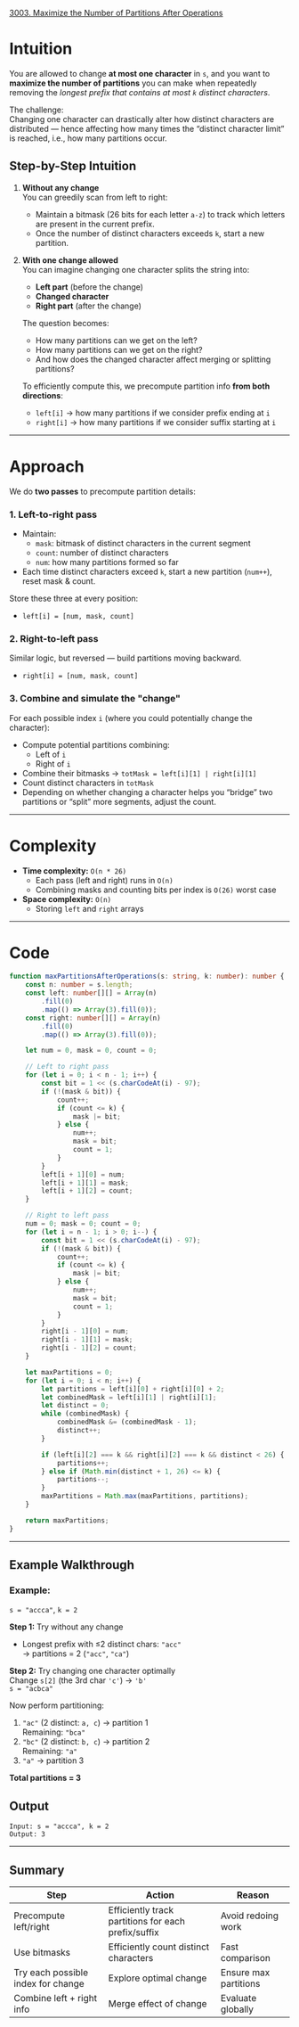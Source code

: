 [3003. Maximize the Number of Partitions After Operations](https://leetcode.com/problems/maximize-the-number-of-partitions-after-operations/)

# Intuition

You are allowed to change **at most one character** in `s`, and you want to **maximize the number of partitions** you can make when repeatedly removing the *longest prefix that contains at most `k` distinct characters*.

The challenge:  
Changing one character can drastically alter how distinct characters are distributed — hence affecting how many times the “distinct character limit” is reached, i.e., how many partitions occur.

## Step-by-Step Intuition

1. **Without any change**  
   You can greedily scan from left to right:
   - Maintain a bitmask (26 bits for each letter `a-z`) to track which letters are present in the current prefix.
   - Once the number of distinct characters exceeds `k`, start a new partition.

2. **With one change allowed**  
   You can imagine changing one character splits the string into:
   - **Left part** (before the change)
   - **Changed character**
   - **Right part** (after the change)

   The question becomes:
   - How many partitions can we get on the left?
   - How many partitions can we get on the right?
   - And how does the changed character affect merging or splitting partitions?

   To efficiently compute this, we precompute partition info **from both directions**:
   - `left[i]` → how many partitions if we consider prefix ending at `i`
   - `right[i]` → how many partitions if we consider suffix starting at `i`

---

# Approach

We do **two passes** to precompute partition details:

### 1. **Left-to-right pass**
   - Maintain:
     - `mask`: bitmask of distinct characters in the current segment
     - `count`: number of distinct characters
     - `num`: how many partitions formed so far
   - Each time distinct characters exceed `k`, start a new partition (`num++`), reset mask & count.

   Store these three at every position:
   - `left[i] = [num, mask, count]`

### 2. **Right-to-left pass**
   Similar logic, but reversed — build partitions moving backward.
   - `right[i] = [num, mask, count]`

### 3. **Combine and simulate the "change"**

For each possible index `i` (where you could potentially change the character):
- Compute potential partitions combining:
  - Left of `i`
  - Right of `i`
- Combine their bitmasks → `totMask = left[i][1] | right[i][1]`
- Count distinct characters in `totMask`
- Depending on whether changing a character helps you “bridge” two partitions or “split” more segments, adjust the count.

---

# Complexity

- **Time complexity:** `O(n * 26)`  
  - Each pass (left and right) runs in `O(n)`
  - Combining masks and counting bits per index is `O(26)` worst case
- **Space complexity:** `O(n)`  
  - Storing `left` and `right` arrays

---

# Code

```typescript
function maxPartitionsAfterOperations(s: string, k: number): number {
    const n: number = s.length;
    const left: number[][] = Array(n)
        .fill(0)
        .map(() => Array(3).fill(0));
    const right: number[][] = Array(n)
        .fill(0)
        .map(() => Array(3).fill(0));

    let num = 0, mask = 0, count = 0;

    // Left to right pass
    for (let i = 0; i < n - 1; i++) {
        const bit = 1 << (s.charCodeAt(i) - 97);
        if (!(mask & bit)) {
            count++;
            if (count <= k) {
                mask |= bit;
            } else {
                num++;
                mask = bit;
                count = 1;
            }
        }
        left[i + 1][0] = num;
        left[i + 1][1] = mask;
        left[i + 1][2] = count;
    }

    // Right to left pass
    num = 0; mask = 0; count = 0;
    for (let i = n - 1; i > 0; i--) {
        const bit = 1 << (s.charCodeAt(i) - 97);
        if (!(mask & bit)) {
            count++;
            if (count <= k) {
                mask |= bit;
            } else {
                num++;
                mask = bit;
                count = 1;
            }
        }
        right[i - 1][0] = num;
        right[i - 1][1] = mask;
        right[i - 1][2] = count;
    }

    let maxPartitions = 0;
    for (let i = 0; i < n; i++) {
        let partitions = left[i][0] + right[i][0] + 2;
        let combinedMask = left[i][1] | right[i][1];
        let distinct = 0;
        while (combinedMask) {
            combinedMask &= (combinedMask - 1);
            distinct++;
        }

        if (left[i][2] === k && right[i][2] === k && distinct < 26) {
            partitions++;
        } else if (Math.min(distinct + 1, 26) <= k) {
            partitions--;
        }
        maxPartitions = Math.max(maxPartitions, partitions);
    }

    return maxPartitions;
}
```

---

## Example Walkthrough

### Example:
`s = "accca"`, `k = 2`

**Step 1:** Try without any change  
- Longest prefix with ≤2 distinct chars: `"acc"`  
  → partitions = 2 (`"acc"`, `"ca"`)

**Step 2:** Try changing one character optimally  
Change `s[2]` (the 3rd char `'c'`) → `'b'`  
`s = "acbca"`

Now perform partitioning:
1. `"ac"` (2 distinct: `a, c`) → partition 1  
   Remaining: `"bca"`
2. `"bc"` (2 distinct: `b, c`) → partition 2  
   Remaining: `"a"`
3. `"a"` → partition 3

**Total partitions = 3**

## **Output**
```
Input: s = "accca", k = 2
Output: 3
```

---

## Summary

| Step | Action | Reason |
|------|--------|--------|
| Precompute left/right | Efficiently track partitions for each prefix/suffix | Avoid redoing work |
| Use bitmasks | Efficiently count distinct characters | Fast comparison |
| Try each possible index for change | Explore optimal change | Ensure max partitions |
| Combine left + right info | Merge effect of change | Evaluate globally |
